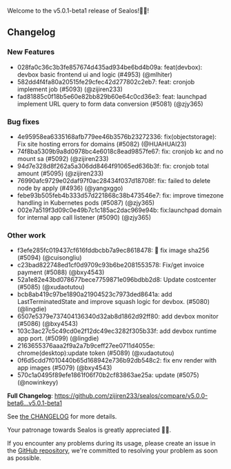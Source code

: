 Welcome to the v5.0.1-beta1 release of Sealos!🎉🎉!



## Changelog
### New Features
* 028fa0c36c3b3fe857674d435ad934be6bd4b09a: feat(devbox): devbox basic frontend ui and logic (#4953) (@mlhiter)
* 582dd4f4fa80a20515fe29cfec42d277802c2eb7: feat: cronjob implement job (#5093) (@zijiren233)
* fad81885c0f18b5e60e82bb829b60e64c0cd36e3: feat: launchpad implement URL query to form data conversion (#5081) (@zjy365)
### Bug fixes
* 4e95958ea6335168afb779ee46b3576b23272336: fix(objectstorage): Fix site hosting errors for domains (#5082) (@HUAHUAI23)
* 74f8ba5309b9a8d0978bc4e6018c8ead9857fe67: fix: cronjob kc and no mount sa (#5092) (@zijiren233)
* 94d7e328d8f262a5a306dd8464f91065ed636b3f: fix: cronjob total amount (#5095) (@zijiren233)
* 76990afc9729e02daf97f0ac28434f037d18708f: fix: failed to delete node by apply (#4936) (@yangxggo)
* febe93b505feb4b333d57d221868c38b473546e7: fix: improve timezone handling in Kubernetes pods (#5087) (@zjy365)
* 002e7a519f3d09c0e49b7c1c185ac2dac969e94b: fix:launchpad domain for internal app call listener (#5090) (@zjy365)
### Other work
* f3efe285fc019437cf616fddbcbb7a9ec8618478: :bug: fix image sha256 (#5094) (@cuisongliu)
* c23bad822748ed1cf0d9709c93b6be2081553578: Fix/get invoice payment (#5088) (@bxy4543)
* 52a1e82e43bd078677bece7759871e096bdbb2d8: Update costcenter (#5085) (@xudaotutou)
* bcb8ab419c97be1890a21904523c7973ded8641a: add LastTerminatedState and improve squash logic for devbox. (#5080) (@lingdie)
* 6507e5379e737404136340d32ab8d1862d92ff80: add devbox monitor (#5086) (@bxy4543)
* 103c3ac27c5c49cd0e2f12dc49ec3282f305b33f: add devbox runtime app port. (#5099) (@lingdie)
* 2163655376aaa2f9a2a7b9ceff27ee0711d4055e: chrome(desktop):update token (#5089) (@xudaotutou)
* 0f6d5cdd7f010440b65d168942e736b92db548c2: fix env render with app images (#5079) (@bxy4543)
* 570c1a0495f89efe1861f06f70b2cf83863ae25a: update (#5075) (@nowinkeyy)

**Full Changelog**: https://github.com/zijiren233/sealos/compare/v5.0.0-beta6...v5.0.1-beta1

See [the CHANGELOG](https://github.com/zijiren233/sealos/blob/main/CHANGELOG/CHANGELOG.md) for more details.

Your patronage towards Sealos is greatly appreciated 🎉🎉.

If you encounter any problems during its usage, please create an issue in the [GitHub repository](https://github.com/zijiren233/sealos), we're committed to resolving your problem as soon as possible.
